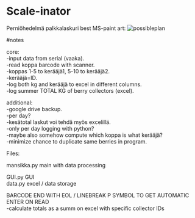 # Scale-inator
Perniöhedelmä palkkalaskuri
best MS-paint art:
![possibleplan](https://user-images.githubusercontent.com/46355010/123144712-a7aec900-d464-11eb-9ec2-39262f5c3c75.png)

#notes

core:  
-input data from serial (vaaka).  
-read koppa barcode with scanner.  
-koppas 1-5 to kerääjä1, 5-10 to kerääjä2.  
-kerääjä=ID.  
-log both kg and kerääjä to excel in different columns.  
-log summer TOTAL KG of berry collectors (excel).  

additional:  
-google drive backup.    
-per day?  
-kesätotal laskut voi tehdä myös excelillä.  
-only per day logging with python?  
-maybe also somehow compute which koppa is what kerääjä?  
-minimize chance to duplicate same berries in program.  


Files:

mansikka.py main with data processing  

GUI.py GUI  
data.py excel / data storage  


BARCODE END WITH EOL / LINEBREAK P SYMBOL TO GET AUTOMATIC ENTER ON READ  
-calculate totals as a summ on excel with specific collector IDs
